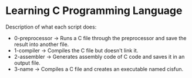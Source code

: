 # Learning C Programming Language
Description of what each script does:

* 0-preprocessor -> Runs a C file through the preprocessor and save the result into another file.
* 1-compiler -> Compiles the C file but doesn't link it.
* 2-assembler -> Generates assembly code of C code and saves it in an output file.
* 3-name -> Compiles a C file and creates an executable named cisfun. 